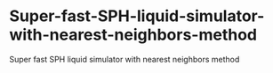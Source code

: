 # Super-fast-SPH-liquid-simulator-with-nearest-neighbors-method
Super fast SPH liquid simulator with nearest neighbors method
